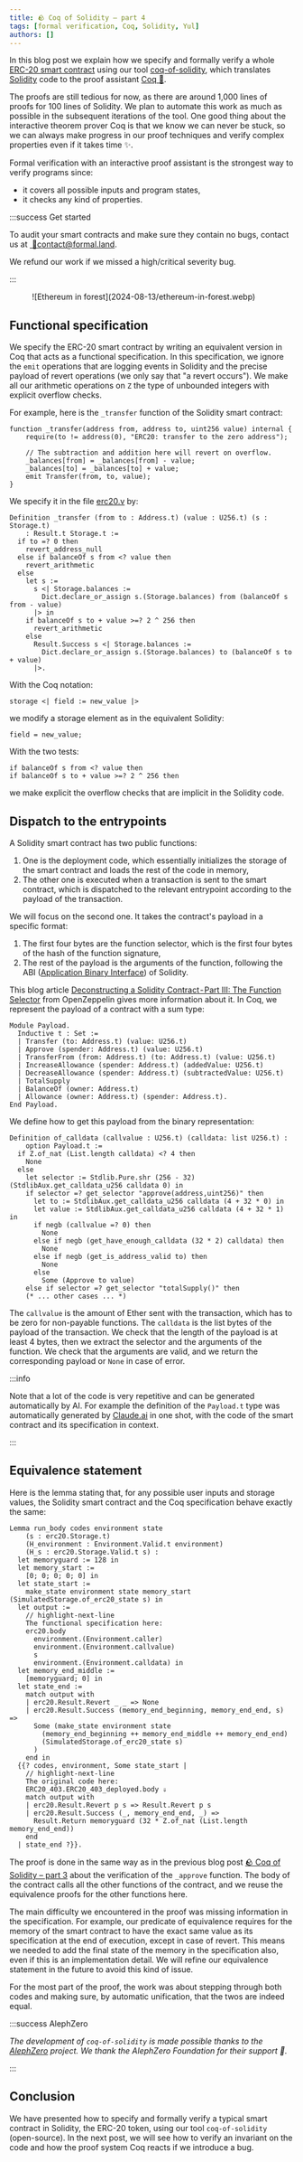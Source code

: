 ```yaml
---
title: 🪨 Coq of Solidity – part 4
tags: [formal verification, Coq, Solidity, Yul]
authors: []
---
```


In this blog post we explain how we specify and formally verify a whole [ERC-20 smart contract](https://github.com/ethereum/solidity,/blob/develop/test/libsolidity/semanticTests/various/erc20.sol) using our tool [coq-of-solidity](https://github.com/formal-land/solidity), which translates [Solidity](https://soliditylang.org/) code to the proof assistant [Coq&nbsp;🐓](https://coq.inria.fr/).

The proofs are still tedious for now, as there are around 1,000 lines of proofs for 100 lines of Solidity. We plan to automate this work as much as possible in the subsequent iterations of the tool. One good thing about the interactive theorem prover Coq is that we know we can never be stuck, so we can always make progress in our proof techniques and verify complex properties even if it takes time&nbsp;✨.

Formal verification with an interactive proof assistant is the strongest way to verify programs since:

- it covers all possible inputs and program states,
- it checks any kind of properties.

<!-- truncate -->

:::success Get started

To audit your smart contracts and make sure they contain no bugs, contact us at&nbsp;[&nbsp;📧&#099;&#111;&#110;&#116;&#097;&#099;&#116;&#064;formal&#046;&#108;&#097;&#110;&#100;](mailto:contact@formal.land).

We refund our work if we missed a high/critical severity bug.

:::

<figure>
  ![Ethereum in forest](2024-08-13/ethereum-in-forest.webp)
</figure>

## Functional specification

We specify the ERC-20 smart contract by writing an equivalent version in Coq that acts as a functional specification. In this specification, we ignore the `emit` operations that are logging events in Solidity and the precise payload of revert operations (we only say that "a revert occurs"). We make all our arithmetic operations on&nbsp;`Z` the type of unbounded integers with explicit overflow checks.

For example, here is the `_transfer` function of the Solidity smart contract:
```solidity
function _transfer(address from, address to, uint256 value) internal {
    require(to != address(0), "ERC20: transfer to the zero address");

    // The subtraction and addition here will revert on overflow.
    _balances[from] = _balances[from] - value;
    _balances[to] = _balances[to] + value;
    emit Transfer(from, to, value);
}
```
We specify it in the file [erc20.v](https://github.com/formal-land/solidity/blob/guillaume-claret%40verify-erc20/CoqOfSolidity/simulations/erc20.v) by:
```coq
Definition _transfer (from to : Address.t) (value : U256.t) (s : Storage.t)
    : Result.t Storage.t :=
  if to =? 0 then
    revert_address_null
  else if balanceOf s from <? value then
    revert_arithmetic
  else
    let s :=
      s <| Storage.balances :=
        Dict.declare_or_assign s.(Storage.balances) from (balanceOf s from - value)
      |> in
    if balanceOf s to + value >=? 2 ^ 256 then
      revert_arithmetic
    else
      Result.Success s <| Storage.balances :=
        Dict.declare_or_assign s.(Storage.balances) to (balanceOf s to + value)
      |>.
```
With the Coq notation:
```coq
storage <| field := new_value |>
```
we modify a storage element as in the equivalent Solidity:
```solidity
field = new_value;
```
With the two tests:
```coq
if balanceOf s from <? value then
if balanceOf s to + value >=? 2 ^ 256 then
```
we make explicit the overflow checks that are implicit in the Solidity code.

## Dispatch to the entrypoints

A Solidity smart contract has two public functions:

1. One is the deployment code, which essentially initializes the storage of the smart contract and loads the rest of the code in memory,
2. The other one is executed when a transaction is sent to the smart contract, which is dispatched to the relevant entrypoint according to the payload of the transaction.

We will focus on the second one. It takes the contract's payload in a specific format:

1. The first four bytes are the function selector, which is the first four bytes of the hash of the function signature,
2. The rest of the payload is the arguments of the function, following the ABI ([Application Binary Interface](https://en.wikipedia.org/wiki/Application_binary_interface)) of Solidity.

This blog article [Deconstructing a Solidity Contract - Part III: The Function Selector](https://blog.openzeppelin.com/deconstructing-a-solidity-contract-part-iii-the-function-selector-6a9b6886ea49) from OpenZeppelin gives more information about it. In Coq, we represent the payload of a contract with a sum type:
```coq
Module Payload.
  Inductive t : Set :=
  | Transfer (to: Address.t) (value: U256.t)
  | Approve (spender: Address.t) (value: U256.t)
  | TransferFrom (from: Address.t) (to: Address.t) (value: U256.t)
  | IncreaseAllowance (spender: Address.t) (addedValue: U256.t)
  | DecreaseAllowance (spender: Address.t) (subtractedValue: U256.t)
  | TotalSupply
  | BalanceOf (owner: Address.t)
  | Allowance (owner: Address.t) (spender: Address.t).
End Payload.
```
We define how to get this payload from the binary representation:
```coq
Definition of_calldata (callvalue : U256.t) (calldata: list U256.t) :
    option Payload.t :=
  if Z.of_nat (List.length calldata) <? 4 then
    None
  else
    let selector := Stdlib.Pure.shr (256 - 32) (StdlibAux.get_calldata_u256 calldata 0) in
    if selector =? get_selector "approve(address,uint256)" then
      let to := StdlibAux.get_calldata_u256 calldata (4 + 32 * 0) in
      let value := StdlibAux.get_calldata_u256 calldata (4 + 32 * 1) in
      if negb (callvalue =? 0) then
        None
      else if negb (get_have_enough_calldata (32 * 2) calldata) then
        None
      else if negb (get_is_address_valid to) then
        None
      else
        Some (Approve to value)
    else if selector =? get_selector "totalSupply()" then
    (* ... other cases ... *)
```
The `callvalue` is the amount of Ether sent with the transaction, which has to be zero for non-payable functions. The `calldata` is the list bytes of the payload of the transaction. We check that the length of the payload is at least 4 bytes, then we extract the selector and the arguments of the function. We check that the arguments are valid, and we return the corresponding payload or `None` in case of error.

:::info

Note that a lot of the code is very repetitive and can be generated automatically by AI. For example the definition of the `Payload.t` type was automatically generated by [Claude.ai](https://claude.ai/) in one shot, with the code of the smart contract and its specification in context.

:::

## Equivalence statement

Here is the lemma stating that, for any possible user inputs and storage values, the Solidity smart contract and the Coq specification behave exactly the same:
```coq
Lemma run_body codes environment state
    (s : erc20.Storage.t)
    (H_environment : Environment.Valid.t environment)
    (H_s : erc20.Storage.Valid.t s) :
  let memoryguard := 128 in
  let memory_start :=
    [0; 0; 0; 0; 0] in
  let state_start :=
    make_state environment state memory_start (SimulatedStorage.of_erc20_state s) in
  let output :=
    // highlight-next-line
    The functional specification here:
    erc20.body
      environment.(Environment.caller)
      environment.(Environment.callvalue)
      s
      environment.(Environment.calldata) in
  let memory_end_middle :=
    [memoryguard; 0] in
  let state_end :=
    match output with
    | erc20.Result.Revert _ _ => None
    | erc20.Result.Success (memory_end_beginning, memory_end_end, s) =>
      Some (make_state environment state
        (memory_end_beginning ++ memory_end_middle ++ memory_end_end)
        (SimulatedStorage.of_erc20_state s)
      )
    end in
  {{? codes, environment, Some state_start |
    // highlight-next-line
    The original code here:
    ERC20_403.ERC20_403_deployed.body ⇓
    match output with
    | erc20.Result.Revert p s => Result.Revert p s
    | erc20.Result.Success (_, memory_end_end, _) =>
      Result.Return memoryguard (32 * Z.of_nat (List.length memory_end_end))
    end
  | state_end ?}}.
```
The proof is done in the same way as in the previous blog post [🪨 Coq of Solidity – part 3](/blog/2024/08/12/coq-of-solidity-3) about the verification of the `_approve` function. The body of the contract calls all the other functions of the contract, and we reuse the equivalence proofs for the other functions here.

The main difficulty we encountered in the proof was missing information in the specification. For example, our predicate of equivalence requires for the memory of the smart contract to have the exact same value as its specification at the end of execution, except in case of revert. This means we needed to add the final state of the memory in the specification also, even if this is an implementation detail. We will refine our equivalence statement in the future to avoid this kind of issue.

For the most part of the proof, the work was about stepping through both codes and making sure, by automatic unification, that the twos are indeed equal.

:::success AlephZero

_The development of `coq-of-solidity` is made possible thanks to the [AlephZero](https://alephzero.org/) project. We thank the AlephZero Foundation for their support&nbsp;🙏._

:::

## Conclusion

We have presented how to specify and formally verify a typical smart contract in Solidity, the ERC-20 token, using our tool `coq-of-solidity` (open-source). In the next post, we will see how to verify an invariant on the code and how the proof system Coq reacts if we introduce a bug.
